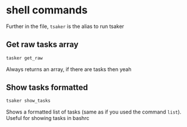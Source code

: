 # shell commands
Further in the file, `tsaker` is the alias to run tsaker



## Get raw tasks array
```sh
tasker get_raw
```
Always returns an array, if there are tasks then yeah


## Show tasks formatted
```sh
tsaker show_tasks
```
Shows a formatted list of tasks (same as if you used the command `list`). Useful for showing tasks in bashrc

